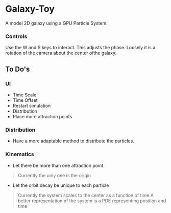 # Galaxy-Toy
A model 2D galaxy using a GPU Particle System.

### Controls
Use the W and S keys to interact. This adjusts the phase. Loosely it is a rotation of the camera about the center ofthe galaxy.

## To Do's

### UI
* Time Scale
* Time Offset
* Restart simulation
* Distribution
* Place more attraction points

### Distribution
* Have a more adaptable method to distribute the particles.

### Kinematics
* Let there be more than one attraction point.
>Currently the only one is the origin
* Let the orbit decay be unique to each particle
>Currently the system scales to the center as a function of time
>A better representation of the system is a PDE representing position and time 


